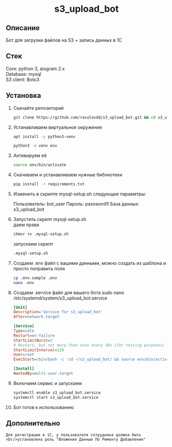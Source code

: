 <h1 align="center">s3_upload_bot</h1>

## Описание

Бот для загрузки файлов на S3 + запись данных в 1С

## Стек
Core: python 3, aiogram 2.x<br/>
Database: mysql<br/>
S3 client: Boto3<br/>

## Установка

1. Скачайте репозиторий<br/>

    ```bash
    git clone https://github.com/rasulovdd/s3_upload_bot.git && cd s3_upload_bot
    ```

2. Устанавливаем виртуальное окружение<br/>

    ```bash
    apt install -y python3-venv
    ```
    ```bash
    python3 -m venv env
    ```

3. Активируем её <br/>

    ```bash
    source env/bin/activate
    ```

4. Скачиваем и устанавливаем нужные библиотеки<br/>

    ```bash
    pip install -r requirements.txt
    ```

5. Изменить в скрипте mysql-setup.sh следующие параметры: <br/>
    
    Пользователь: bot_user
    Пароль: password1!
    База данных: s3_upload_bot

6. Запустить скрипт mysql-setup.sh<br/>
    даем права 
    ```bash
    chmor +x .mysql-setup.sh
    ```
    запускаем скрипт
    ```bash
    .mysql-setup.sh
    ```

7. Создаем .env файл с вашими данными, можно создать из шаблона и просто поправить поля <br/>

    ```bash
    cp .env.sample .env
    nano .env
    ```

8. Создаем .service файл для вашего бота 
    sudo nano /etc/systemd/system/s3_upload_bot.service<br/>

    ```ini
    [Unit]
    Description='Service for s3_upload_bot'
    After=network.target

    [Service]
    Type=idle
    Restart=on-failure
    StartLimitBurst=2
    # Restart, but not more than once every 30s (for testing purposes)
    StartLimitInterval=120
    User=root
    ExecStart=/bin/bash -c 'cd ~/s3_upload_bot/ && source env/bin/activate && python3 app.py'

    [Install]
    WantedBy=multi-user.target

    ```

9. Включаем сервис и запускаем<br/>

    ```bash
    systemctl enable s3_upload_bot.service
    systemctl start s3_upload_bot.service
    ```

10. Бот готов к использованию 

## Дополнительно

    Для регистрации в 1С, у пользователя сотрудника должна быть <br/>установлена роль "Вложения Данные По Ремонту Добавление"

